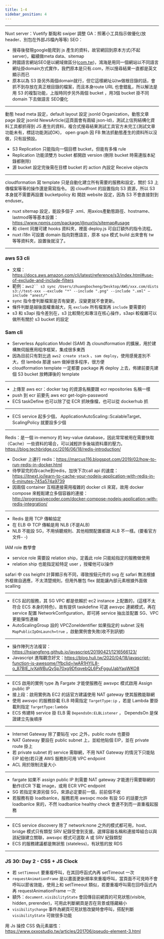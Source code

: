 ```yaml
---
title: 1-4
sidebar_position: 4
---
```


---------------
Nuxt server：Vuetify 斷點和 swiper 調整
GA：照著小工具指示做優化(放header、別包在外部JS檔內等等)
SEO：

* 搜尋後發現google能爬到 js 產生的資料，故官網回到原本方式(不起server)，繼續做meta data、sitemap
* 跨國語言網站SEO是以網域做區分([com.tw](http://com.tw/))，鴻海是用同一個網站以不同語言網址掛domain方式實作，我們原本是只有.com，所以搜尋結果一直都是英文顯示而已
* 原本以為 S3 掛另外兩個domain就行，但它這樣網址以tw做根目錄的話，會抓不到存放在真正根目錄的檔案，而且本身route URL 也會錯亂，所以解法是用 S3 的複製功能，上版時同步另外兩個 bucket ，用3個 bucket 掛不同 domain 下去做語言 SEO優化


---------------
動態 head meta 設定，default layout 設定 jsonld Organization，動態文章 page 設定 jsonld NewsArticle(這頁面會有兩組 json-ld)，測試上估狗結構化資料工具都抓得到 JS 產生的資料，複合式搜尋結果測試工具官方未完工(測試文章功能未有，標誌功能測試OK)， open graph 因 FB 無法抓動態產生的資料所以沒做，只有設預設。

* S3 Replication 只能指向一個目標 bucket，但能有多條 rule
* Replication 功能須雙方 bucket 都開啟 version (刪除 bucket 時需連版本紀錄都刪除)
* 源 bucket 設定完後需在目標 bucket 的 action 內設定 Receive objects

---------------
cloudformation 寫 template 只是自動化建立所有需要的服務和設定，關於 S3 上傳檔案等等的操作還是需寫指令。
因 cloudfront 的設置指向 S3 資源，所以 S3 本身就不需要再設置 bucketpolicy 和 開啟 website 設定，因為 S3 不會直接對到 enduser。

* nuxt sitemap 設定，能設多個子 .xml、用axios產動態路徑、hostname、lastmod等等基本設置：https://www.npmjs.com/package/@nuxtjs/sitemap#usage
* 和 client 同層可建 hooks 資料夾，裡面 deploy.js 可自訂額外的指令流程。 
* nuxt i18n 可設置 domain 指向對應語言，原本 spa 模式 build 出來會有 tw 等等資料夾，設置後就沒了。

---------------
### aws S3 cli 

* 文檔：https://docs.aws.amazon.com/cli/latest/reference/s3/index.html#use-of-exclude-and-include-filters
* 範例：`aws2`` s3 sync /Users/zhuangbocheng/Desktop/AWS/xxx.com/dists s3://test-xxx --exclude "*" --include ".png" --include ".xml" —include "anest/"`
* sync 指令會判斷檔案是否有變更，沒變更就不會更新。
* 條件判斷是越後面權重越大，先 `exclude` 所有檔案再 `include` 要需要的
* s3 和 s3api 指令差別在，s3 比較簡化和專注在核心操作，s3api 較複雜可以做所有關於 s3 bucket 的設定

### Sam cli 

* Serverless Application Model (SAM) 為 cloundformation 的擴展，用於建構無伺服應用程序框架，集成很多東西
* 因為目前只有對比過 `aws2 create stack` 、`sam deploy`，使用感覺差別不大，但 lambda 那邊 sam 做掉很多程序，很方便
* cloudformation template 一定都要 package 再 deploy 上去，佈建前要先建個 S3 bucket 放轉譯後的 template

---------------
* 上傳至 aws ecr：docker tag 的資源名稱要跟 ecr repositories 名稱一樣
* push 到 ecr 前要先 aws ecr get-login-password
* ECS  taskDefine 也可以除了從 ECR 抓映像檔，也可以從 dockerhub 抓

---------------
* ECS service 起多少個， ApplicationAutoScaling::ScalableTarget、ScalingPolicy 就要設多少個

---------------
Redis：是一個 in-memory 的 key-value database，因此常常被用在需要快取（Cache）一些資料的場合，可以減輕許多後端資料庫的壓力。https://blog.techbridge.cc/2016/06/18/redis-introduction/

* Docker 上運行 redis：https://marcus116.blogspot.com/2019/02/how-to-run-redis-in-docker.html
* 待學習完的存cache到redis，加快下次call api 的速度：https://itnext.io/learn-to-cache-your-nodejs-application-with-redis-in-6-minutes-745a574a9739
* 因兩個 container 互相連接需用複雜的 docker cli 來寫，故用 docker compose 來輕鬆建立多個容器的連接：http://progressivecoder.com/docker-compose-nodejs-application-with-redis-integration/

---------------
* Redis 是用 TCP 傳輸協定
* 在 ELB 中 TCP 傳輸是用 NLB (不是ALB)
* NLB 不能設 SG，不用偵聽規則、其他相關配置都跟 ALB 不一樣。(要看官方文件- -)

IAM role 教學會

* service role 需要設 relation ship，定義此 role 只能給指定的服務做使用
* relation ship 也能指定給特定 user ，授權他可以操作

safari 中 css heigtht 計算顯示有不同，導致按鈕元件的 svg 在 safari 無法根據外框做自適應，不太清楚規則，但用外層包 flex 就能讓內部元素根據外面做 scalling

---------------
* ECS 起的服務，其 SG VPC 都是依賴於 ec2 instance 上配置的，(這樣不太符合 ECS 本身的特色)，故有提供 taskdefine 可選 awsvpc 連網模式，再在 service 配置 NetworkConfiguration，即可將 service 抽出並配置 SG、VPC 更能彈性連線
* AutoScalingGroup 設的 VPCZoneIdentifier 如果指定的 subnet 沒有 `MapPublicIpOnLaunch=true` ，啟動實例會失敗(收不到訊號)

---------------
* 操作陣列方法複習：https://hsiangfeng.github.io/javascript/20190421/1216566123/
* Javascript 進階觀念好文：https://blog.huli.tw/2020/04/18/javascript-function-is-awesome/?fbclid=IwAR1HYlL8-o_87BIE_ivXaWBuQvSp70xg9DfiqvebQL6PxFgguUabYaqWKO8

---------------
* ECS 啟用的實例 type 為 Fargate 才能使服務在 awsvpc 模式啟用 Assign public IP
* 接上段：啟用實例為 EC2 的話官方建議使用 NAT gateway 使其服務能聯網
* 使用 awsvpc 的服務掛載 ELB 時需指定 `TargetType:ip` ，若是 Lambda 要掛載則指定 `TargetType:lambda`
* ECS 佈建時 service 掛 ELB 需 `DependsOn:ELBListener` ， DependsOn 是保證建立先後順序

---------------
* Internet Gateway 除了要貼在 vpc 之外，public route 也要掛
* NAT Gateway 要設在 public subnet 上，並給他貼個 EIP，並在 private route 掛上
* 若 private subnet 的 service 需聯網，不用 NAT Gateway 的情況下只能貼 EIP 給他(若只連 AWS 服務則可用 VPC endpoint
* ACL 用於限制流量大小

---------------
* fargate 如果不 assign public IP 則需要 NAT gateway 才能進行需要聯網的動作(ECR 下載 image，或用 ECR VPC endpoint
* SG 若指定來源另個 SG，來源必定要前一個，前前個不收
* 若服務有掛 loadbanlce，服務若用 awsvpc mode 有設 SG 的話要允許 loadbanlce 來的，不然 loadbanlce healthy check 會連不到而一直重複起服務

---------------
* ECS service discovery 除了 network:none 之外的模式都可用，host、bridge 模式只有類型 SRV 紀錄受會到支援。選擇容器名稱和連接埠組合以與該紀錄建立關聯，awsvpc 模式可選取 A 或 SRV 紀錄類型
* ECS 的服務建議都是無狀態 (stateless)，有狀態的放 RDS

---------------
### JS 30: Day 2 - CSS + JS Clock

* 若 `setTimeout` 要重複呼叫，在其回呼函式內再 setTimeout 一次
* `requestAnimationFrame` 是以畫面更新頻率來重複呼叫，當頁面不可見時不會呼叫以節省效能，使用上和 setTimeout 類似，若要重複呼叫需在回呼函式內再 requestAnimationFrame 一次
* 額外：`document.visibilityState` 會回傳目前網頁的可見狀態(visible, hidden, prerender)，可用此判斷網頁是否在背景或隱藏縮小
* `visibilitychange` 事件為網頁可見狀態改變時會呼叫，搭配判斷 `visibilityState` 可做很多功能

用 Js 操控 CSS 偽元素屬性：https://www.oxxostudio.tw/articles/201706/pseudo-element-3.html
